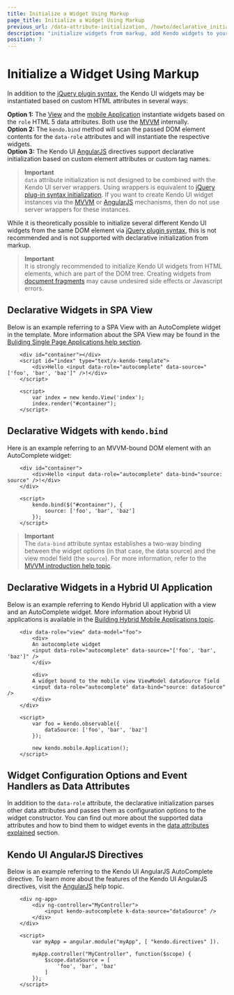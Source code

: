 ```yaml
---
title: Initialize a Widget Using Markup
page_title: Initialize a Widget Using Markup
previous_url: /data-attribute-initialization, /howto/declarative_initialization, /basics/markup, /intro/markup
description: "initialize widgets from markup, add Kendo widgets to your mobile website or web application, AngularJS or MVVM to configure Kendo UI"
position: 7
---
```


# Initialize a Widget Using Markup

In addition to the [jQuery plugin syntax](/intro/jquery-initialization), the Kendo UI widgets may be instantiated based on custom HTML attributes in several ways:

**Option 1:** The [View](/framework/spa/view) and the [mobile Application](/mobile/application) instantiate widgets based on the `role` HTML 5 data attributes. Both use the [MVVM](/framework/mvvm/overview) internally.  
**Option 2:** The `kendo.bind` method will scan the passed DOM element contents for the `data-role` attributes and will instantiate the respective widgets.  
**Option 3:** The Kendo UI [AngularJS](/AngularJS/introduction) directives support declarative initialization based on custom element attributes or custom tag names.

> **Important**  
> `data` attribute initialization is not designed to be combined with the Kendo UI server wrappers. Using wrappers is equivalent to [jQuery plug-in syntax initialization](/intro/jquery-initialization). If you want to create Kendo UI widget instances via the
[MVVM](/framework/mvvm/overview) or [AngularJS](/AngularJS/introduction) mechanisms, then do not use server wrappers for these instances.

While it is theoretically possible to initialize several different Kendo UI widgets from the same DOM element via [jQuery plugin syntax](/intro/jquery-initialization),
this is not recommended and is not supported with declarative initialization from markup.

> **Important**  
> It is strongly recommended to initialize Kendo UI widgets from HTML elements, which are part of the DOM tree.
Creating widgets from [document fragments](https://developer.mozilla.org/en-US/docs/Web/API/DocumentFragment) may cause undesired side effects or Javascript errors.

## Declarative Widgets in SPA View

Below is an example referring to a SPA View with an AutoComplete widget in the template. More information about the SPA View may be found in the [Buliding Single Page Applications help section](/framework/spa/overview).

```
    <div id="container"></div>
    <script id="index" type="text/x-kendo-template">
        <div>Hello <input data-role="autocomplete" data-source="['foo', 'bar', 'baz']" />!</div>
    </script>

    <script>
        var index = new kendo.View('index');
        index.render("#container");
    </script>
```

## Declarative Widgets with `kendo.bind`

Here is an example referring to an MVVM-bound DOM element with an AutoComplete widget: 

```
    <div id="container">
        <div>Hello <input data-role="autocomplete" data-bind="source: source" />!</div>
    </div>

    <script>
        kendo.bind($("#container"), {
            source: ['foo', 'bar', 'baz']
        });
    </script>
```

> **Important**  
> The `data-bind` attribute syntax establishes a two-way binding between the widget options (in that case, the data source) and the view model field (the `source`). For more information, refer to the [MVVM introduction help topic](/framework/mvvm/overview).

## Declarative Widgets in a Hybrid UI Application

Below is an example referring to Kendo Hybrid UI application with a view and an AutoComplete widget. More information about Hybrid UI applications is available in the [Building Hybrid Mobile Applications topic](/framework/spa/overview).

```
    <div data-role="view" data-model="foo">
        <div>
        An autocomplete widget
        <input data-role="autocomplete" data-source="['foo', 'bar', 'baz']" />
        </div>

        <div>
        A widget bound to the mobile view ViewModel dataSource field
        <input data-role="autocomplete" data-bind="source: dataSource" />
        </div>
    </div>

    <script>
        var foo = kendo.observable({
            dataSource: ['foo', 'bar', 'baz']
        });

        new kendo.mobile.Application();
    </script>
```

## Widget Configuration Options and Event Handlers as Data Attributes

In addition to the `data-role` attribute, the declarative initialization parses other data attributes and passes them as configuration options to the widget constructor. You can find out more about the supported data attributes and how to bind them to widget events in the [data attributes explained](/framework/data-attribute-initialization) section.

## Kendo UI AngularJS Directives

Below is an example referring to the Kendo UI AngularJS AutoComplete directive. To learn more about the features of the Kendo UI AngularJS directives, visit the [AngularJS](/AngularJS/introduction) help topic.

```
    <div ng-app>
        <div ng-controller="MyController">
            <input kendo-autocomplete k-data-source="dataSource" />
        </div>
    </div>

    <script>
        var myApp = angular.module("myApp", [ "kendo.directives" ]).

        myApp.controller("MyController", function($scope) {
            $scope.dataSource = [
                'foo', 'bar', 'baz'
            ]
        });
    </script>
```
